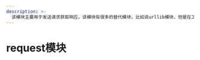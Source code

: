 ```yaml
---
description: >-
  该模块主要用于发送请求获取响应，该模块有很多的替代模块，比如说urllib模块，但是在工作中用的最多的还是requests模块，requests的代码简洁易懂，相对于臃肿的urllib模块，使用requests编写的爬虫代码将会更少，而且实现某一功能将会简单。
---
```


# request模块

